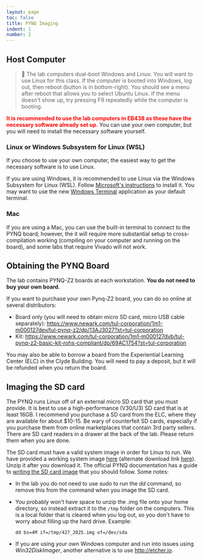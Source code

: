 ```yaml
---
layout: page
toc: false
title: PYNQ Imaging
indent: 1
number: 2
---
```


## Host Computer
> 📝 The lab computers dual-boot Windows and Linux.  You will want to use Linux for this class.  If the computer is booted into Windows, log out, then reboot (button is in bottom-right).  You should see a menu after reboot that allows you to select Ubuntu Linux.  If the menu doesn't show up, try pressing F9 repeatedly while the computer is booting.

<span style="color:red">**It is recommended to use the lab computers in EB438 as these have the necessary software already set up.** </span> You can use your own computer, but you will need to install the necessary software yourself.  

### Linux or Windows Subsystem for Linux (WSL)
If you choose to use your own computer, the easiest way to get the necessary software is to use Linux.  

If you are using Windows, it is recommended to use Linux via the Windows Subsystem for Linux (WSL).  Follow [Microsoft's instructions](https://learn.microsoft.com/en-us/windows/wsl/install) to install it. You may want to use the new [Windows Terminal](https://apps.microsoft.com/detail/9N0DX20HK701?hl=en-US&gl=US) application as your default terminal.

### Mac
If you are using a Mac, you can use the built-in terminal to connect to the PYNQ board; however, the it will require more substantial setup to cross-compilation working (compiling on your computer and running on the board), and some labs that require Vivado will not work.




## Obtaining the PYNQ Board 

The lab contains PYNQ-Z2 boards at each workstation.  **You do not need to buy your own board.**  

If you want to purchase your own Pynq-Z2 board, you can do so online at several distributors:
  * Board only (you will need to obtain micro SD card, micro USB cable separately): <https://www.newark.com/tul-corporation/1m1-m000127dev/tul-pynq-z2/dp/13AJ3027?st=tul-corporation>
  * Kit: <https://www.newark.com/tul-corporation/1m1-m000127dvb/tul-pynq-z2-basic-kit-rohs-compliant/dp/69AC1754?st=tul-corporation>

You may also be able to borrow a board from the Experiential Learning Center (ELC) in the Clyde Building.  You will need to pay a deposit, but it will be refunded when you return the board.  


## Imaging the SD card 
The PYNQ runs Linux off of an external micro SD card that you must provide. It is best to use a high-performance (V30/U3) SD card that is at least 16GB. I recommend you purchase a SD card from the ELC, where they are available for about $10-15. 
Be wary of counterfeit SD cards, especially if you purchase them from online marketplaces that contain 3rd party sellers.  There are SD card readers in a drawer at the back of the lab.  Please return them when you are done.

The SD card must have a valid system image in order for Linux to run.  We have provided a working system image [here](https://byu.box.com/s/btgto9zrhluikq58qmrubld0b3rbh7xh) (alternate download link [here](https://drive.google.com/file/d/1-6xko67BkEfBbHU2tFpgBE976g7P54vs/view?usp=sharing)).  Unzip it after you download it.  The official PYNQ documentation has a guide to [writing the SD card image](https://pynq.readthedocs.io/en/latest/appendix/sdcard.html) that you should follow. Some notes:
* In the lab you do not need to use *sudo* to run the *dd* command, so remove this from the command when you image the SD card.
* You probably won't have space to unzip the .img file onto your home directory, so instead extract it to the `/tmp` folder on the computers.  This is a local folder that is cleared when you log out, so you don't have to worry about filling up the hard drive. Example:

      dd bs=4M if=/tmp/427_2025.img of=/dev/sda

* If you are using your own Windows computer and run into issues using *Win32DiskImager*, another alternative is to use <http://etcher.io>.